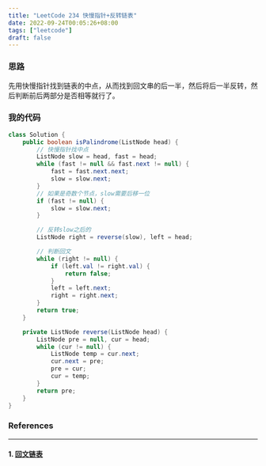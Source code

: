```yaml
---
title: "LeetCode 234 快慢指针+反转链表"
date: 2022-09-24T00:05:26+08:00
tags: ["leetcode"]
draft: false
---
```


### 思路

先用快慢指针找到链表的中点，从而找到回文串的后一半，然后将后一半反转，然后判断前后两部分是否相等就行了。

### 我的代码

```java
class Solution {
    public boolean isPalindrome(ListNode head) {
        // 快慢指针找中点
        ListNode slow = head, fast = head;
        while (fast != null && fast.next != null) {
            fast = fast.next.next;
            slow = slow.next;
        }
        // 如果是奇数个节点，slow需要后移一位
        if (fast != null) {
            slow = slow.next;
        }

        // 反转slow之后的
        ListNode right = reverse(slow), left = head;

        // 判断回文
        while (right != null) {
            if (left.val != right.val) {
                return false;
            }
            left = left.next;
            right = right.next;
        }
        return true;
    }

    private ListNode reverse(ListNode head) {
        ListNode pre = null, cur = head;
        while (cur != null) {
            ListNode temp = cur.next;
            cur.next = pre;
            pre = cur;
            cur = temp;
        }
        return pre;
    }
}
```

### References

---

#### 1. [回文链表](https://leetcode.cn/problems/palindrome-linked-list/)
